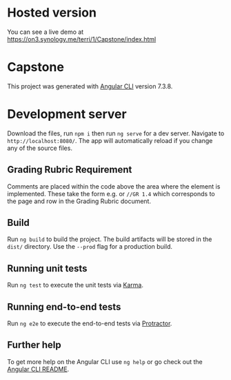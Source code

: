 # Hosted version

You can see a live demo at https://on3.synology.me/terri/1/Capstone/index.html

# Capstone

This project was generated with [Angular CLI](https://github.com/angular/angular-cli) version 7.3.8.

# Development server

Download the files, run `npm i` then run `ng serve` for a dev server. Navigate to `http://localhost:8080/`. The app will automatically reload if you change any of the source files.

## Grading Rubric Requirement

Comments are placed within the code above the area where the element is implemented.
These take the form e.g. <!-- GR 1.4 --> or `//GR 1.4` which corresponds to the page and row in the Grading Rubric document.

## Build

Run `ng build` to build the project. The build artifacts will be stored in the `dist/` directory. Use the `--prod` flag for a production build.

## Running unit tests

Run `ng test` to execute the unit tests via [Karma](https://karma-runner.github.io).

## Running end-to-end tests

Run `ng e2e` to execute the end-to-end tests via [Protractor](http://www.protractortest.org/).

## Further help

To get more help on the Angular CLI use `ng help` or go check out the [Angular CLI README](https://github.com/angular/angular-cli/blob/master/README.md).
